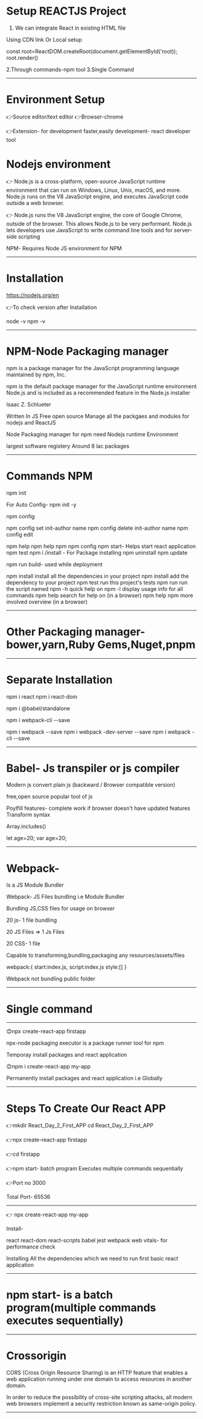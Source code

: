 
# Setup REACTJS Project

1. We can integrate React in existing HTML file

 Using CDN link Or Local setup 


 <div id="root"></div>

  const root=ReactDOM.createRoot(document.getElementById('root));
  root.render()

2.Through commands-npm tool
3.Single Command


*********************************************************

# Environment Setup


👉Source editor/text editor
👉Browser-chrome

👉Extension-  for development faster,easily development- react developer tool


#  Nodejs environment

👉 Node.js is a cross-platform, open-source JavaScript runtime environment that can run on Windows, 
   Linux, Unix, macOS, and more.
   Node.js runs on the V8 JavaScript engine,
   and executes JavaScript code outside a web browser.

👉 Node.js runs the V8 JavaScript engine, the core of Google Chrome, outside of the browser. 
   This allows Node.js to be very performant. Node.js lets developers use JavaScript 
   to write command line tools and for server-side scripting

NPM- Requires Node JS environment for NPM

***************************************************************************

# Installation

https://nodejs.org/en


👉To check version after Installation

   node -v
   npm -v

**************************************************************************************

# NPM-Node Packaging manager


npm is a package manager for the JavaScript programming language maintained by npm, 
Inc. 

npm is the default package manager for the JavaScript runtime environment Node.js
 and is included as a recommended feature in the Node.js installer


Isaac Z. Schlueter 

 Written In JS
 Free
 open source
 Manage all the packgaes and modules for nodejs and ReactJS


Node Packaging manager
   for npm need  Nodejs  runtime Environment

largest software registery
Around 8 lac packages


******************************

# Commands NPM

npm init  

For Auto Config- npm init -y

npm config

npm config set init-author name
npm config delete init-author name
npm config edit


npm help
npm help npm
npm config
npm start- Helps start react application
npm test
npm i /install - For Package installing
npm uninstall 
npm update

npm run build- used while deployment


npm install        install all the dependencies in your project
npm install <foo>  add the <foo> dependency to your project
npm test           run this project's tests
npm run <foo>      run the script named <foo>
npm <command> -h   quick help on <command>
npm -l             display usage info for all commands
npm help <term>    search for help on <term> (in a browser)
npm help npm       more involved overview (in a browser)

*****************************************************

# Other Packaging manager-  bower,yarn,Ruby Gems,Nuget,pnpm

************************************************************************************



# Separate Installation

npm i react
npm i react-dom

npm i @babel/standalone

npm i webpack-cli --save


npm i webpack --save
npm i webpack -dev-server --save
npm i webpack -cli --save


************************************************

# Babel-  Js transpiler or js compiler

Modern js convert plain js (backward / Browser compatible version)

free,open source
popular tool of js

Poylfill features-  complete work if browser doesn't have updated features
Transform syntax

Array.includes()


let age=20;
var age=20;

********************************************************************************************



# Webpack- 

Is a JS Module Bundler

Webpack- JS Files bundling  i.e Module Bundler

Bundling JS,CSS files  for usage on browser

20 js-  1 file bundling

20 JS Files => 1 Js Files

20 CSS- 1 file


Capable to transforming,bundling,packaging any resources/assets/files

webpack:{
   start:index.js,
   script:index.js
   style:[]
}


Webpack not bundling public folder


*********************************************************

# Single command 

****************************

😊npx create-react-app firstapp 

   npx-node packaging executor
        is a package runner tool for npm
        
   Temporay install packages and react application

 😊npm i create-react-app my-app
    
   Permanently install packages and react application i.e Globally



************************************************************

# Steps To Create Our React APP

👉mkdir React_Day_2_First_APP
cd React_Day_2_First_APP

👉npx create-react-app firstapp

👉cd firstapp

👉npm start- batch program
            Executes multiple commands sequentially


👉Port no 3000

Total Port- 65536

***************************************************************

👉 npx create-react-app my-app

Install- 

react
react-dom
react-scripts
babel
jest
webpack
web vitals- for performance check


Installing All the dependencies which we need to run first basic react application

*******************************************

# npm start-  is a batch program(multiple commands executes sequentially)

**********************************************

# Crossorigin


CORS (Cross Origin Resource Sharing) is an HTTP feature that enables 
a web application running under one domain to access resources in another domain.

In order to reduce the possibility of cross-site scripting attacks,
 all modern web browsers implement a security restriction known as same-origin policy.

***************************************************************************


